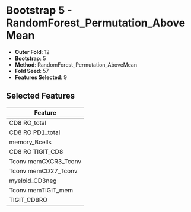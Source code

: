 # Bootstrap 5 - RandomForest_Permutation_AboveMean

- **Outer Fold**: 12
- **Bootstrap**: 5
- **Method**: RandomForest_Permutation_AboveMean
- **Fold Seed**: 57
- **Features Selected**: 9

## Selected Features

| Feature |
|---------|
| CD8 RO_total |
| CD8 RO PD1_total |
| memory_Bcells |
| CD8 RO TIGIT_CD8 |
| Tconv memCXCR3_Tconv |
| Tconv memCD27_Tconv |
| myeloid_CD3neg |
| Tconv memTIGIT_mem |
| TIGIT_CD8RO |
